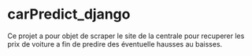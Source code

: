 # carPredict_django
 
Ce projet a pour objet de scraper le site de la centrale pour recuperer les prix de voiture a fin de predire des éventuelle hausses au baisses.

